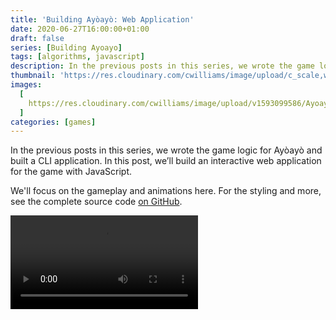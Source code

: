 ```yaml
---
title: 'Building Ayòayò: Web Application'
date: 2020-06-27T16:00:00+01:00
draft: false
series: [Building Ayoayo]
tags: [algorithms, javascript]
description: In the previous posts in this series, we wrote the game logic for Ayòayò and built a CLI application. In this post, we’ll build an interactive web application for the game with JavaScript.
thumbnail: 'https://res.cloudinary.com/cwilliams/image/upload/c_scale,w_300/v1593099586/Ayoayo_Web_App_Post_1.webp'
images:
  [
    https://res.cloudinary.com/cwilliams/image/upload/v1593099586/Ayoayo_Web_App_Post_1.webp,
  ]
categories: [games]
---
```


In the previous posts in this series, we wrote the game logic for Ayòayò and built a CLI application. In this post, we’ll build an interactive web application for the game with JavaScript.

We'll focus on the gameplay and animations here. For the styling and more, see the complete source code [on GitHub](https://github.com/chidiwilliams/ayoayo/tree/master/ayoayo-web).

<Video title="Demo of Ayòayò web app" src="https://res.cloudinary.com/cwilliams/video/upload/v1593098658/Video_MP4_796x400.mp4" />

## Setting the stage

We'll begin by creating the HTML elements for the game's entities.

The game board has two rows, each with six pits. At the start of the game, each pit holds four seeds. We'll represent these with the following ([Emmet-abbreviated](https://docs.emmet.io/cheat-sheet/)) HTML elements:

```text
.board>.row*2>.pit*6>.seed*4
```

We'll also create elements to store each player's captured seeds and show the player's name.

Next, we'll create two "hands". The first hand will sow the seeds, moving them from one pit to another. The other will capture the seeds and move them from a pit to a player's store.

We'll discuss how the sowing and capturing actions work later. For now, these hands are simple transparent, absolutely-positioned `<div>`s.

```html
<div class="hand sowing"></div>
<div class="hand capturing"></div>
```

Lastly, we'll add a button for starting a new game.

```html
<button class="new-game">New Game</button>
```

## Game interactions

In the CLI application we built in the previous post, the console printed out the updated state of the game after each turn.

In this web application, however, displaying only the final game states is inadequate. We also want to show the _micro-events_ that happen during the turn: picking up seeds, moving, sowing, capturing.

There are multiple ways we can implement this behaviour, but for this app, we'll use an event-driven approach. The `Ayoayo` game object will emit Node.js events when actions happen, and the client---the web app, in this case---will listen for and act on them.

We'll extend `Ayoayo` to inherit from `events.EventEmitter` and then define a few event types.

```js
const util = require('util');
const events = require('events');

function Ayoayo() {
  /* ... */
}

Ayoayo.events = {
  PICKUP_SEEDS: 'pickup_seeds',
  MOVE_TO: 'move_to',
  DROP_SEED: 'drop_seed',
  SWITCH_TURN: 'switch_turn',
  CAPTURE: 'capture',
  GAME_OVER: 'game_over',
};

util.inherits(Ayoayo, events.EventEmitter);
```

Then, we'll add different `this.emit()` calls to the parts of the `Ayoayo` code where these events happen. For example, when a player drops a seed in a cell, we'll emit the `DROP_SEED` event and provide the pit's row and column indexes as arguments.

```js
this.emit(Ayoayo.events.DROP_SEED, row, column);
```

## Events on the Web

Now, we have a way to get notified when the game events happen. We can return to writing the web app.

When the user clicks the "New Game" button, we'll create a new instance of `Ayoayo` and add event listeners to it. When they click a pit, we'll call the `play()` function with the cell's index.

```js
let game;

const newGameButton = document.querySelector('button.new-game');
const pits = document.querySelectorAll('.side .pit');

newGameButton.addEventListener('click', onClickNewGame);
pits.forEach((pit) => {
  pit.addEventListener('click', onClickPit);
});

function onClickNewGame() {
  game = new Ayoayo();
  game.on(Ayoayo.events.PICKUP_SEEDS, onPickupSeeds);
  game.on(Ayoayo.events.MOVE_TO, onMoveTo);
  game.on(Ayoayo.events.DROP_SEED, onDropSeed);
  game.on(Ayoayo.events.SWITCH_TURN, onSwitchTurn);
  game.on(Ayoayo.events.CAPTURE, onCapture);
  game.on(Ayoayo.events.GAME_OVER, onGameOver);
}

function onClickPit(evt) {
  // Pits have class names numbered like "pit-1", "pit-2", "pit-3".
  // So, className[4] will return the pit's column index.
  // E.g. "pit-2"[4] => "2"
  const startIndexOfCellIndex = 4;
  const cellIndex = evt.currentTarget.classList
    .toString()
    .split(' ')
    .find((className) => className.includes('pit-'))[startIndexOfCellIndex];
  game.play(cellIndex - 1);
}
```

### Handling the events

When we receive events from the `Ayoayo` instance, we'll push them onto a queue. This way, we can execute the events in the same order we received them.

We'll update the event listener callbacks to enqueue received events.

```js
let eventQueue = [];

const onPickupSeeds = onGameEvent(Ayoayo.events.PICKUP_SEEDS);
const onMoveTo = onGameEvent(Ayoayo.events.MOVE_TO);
const onDropSeed = onGameEvent(Ayoayo.events.DROP_SEED);
const onSwitchTurn = onGameEvent(Ayoayo.events.SWITCH_TURN);
const onCapture = onGameEvent(Ayoayo.events.CAPTURE);
const onGameOver = onGameEvent(Ayoayo.events.GAME_OVER);

// Returns a new game event listener function
function onGameEvent(type) {
  return function (...args) {
    eventQueue.push({ type, args });
  };
}
```

Each `eventQueue` element will contain the event's type and arguments.

On each animation frame, we'll dequeue the next event and execute it.

```js
let eventQueue = [],
  currentEvent;

const EVENT_DURATION = 200; // milliseconds

requestAnimationFrame(handleEventQueue);

function handleEventQueue(time) {
  // Restart till there's an event to execute
  if (eventQueue.length == 0) {
    requestAnimationFrame(handleEventQueue);
    return;
  }

  // Dequeue the next event and mark its start time
  if (!currentEvent) {
    currentEvent = eventQueue.shift();
    currentEvent.start = time;
  }

  // Calculate what fraction of the total event duration has passed at this point
  const fractionDone = (time - currentEvent.start) / EVENT_DURATION;

  // End the current animation/event if completed
  if (fractionDone >= 1) {
    currentEvent = null;
    requestAnimationFrame(handleEventQueue);
    return;
  }

  // Handle the current event
  const handler = eventTypeToHandler[currentEvent.type];
  handler(currentEvent, fractionDone);

  requestAnimationFrame(handleEventQueue);
}
```

`eventTypeToHandler` is a map of event types to their respective handler functions. Each handler function expects the event object and the fractional animation progress as its arguments.

```js
const eventTypeToHandler = {
  [Ayoayo.events.PICKUP_SEEDS]: handlePickupSeedsEvent,
  [Ayoayo.events.MOVE_TO]: handleMoveToEvent,
  [Ayoayo.events.DROP_SEED]: handleDropSeedEvent,
  [Ayoayo.events.SWITCH_TURN]: handleSwitchTurnEvent,
  [Ayoayo.events.CAPTURE]: handleCaptureEvent,
  [Ayoayo.events.GAME_OVER]: handleGameOverEvent,
};
```

We'll now discuss what the handler functions do.

### handlePickupSeedsEvent

Each game turn begins with a player picking up seeds from a pit. We'll transfer the `.seed` children in the selected pit's element to the sowing hand.

```js
const sowingHand = document.querySelector('.hand.sowing');

function handlePickupSeedsEvent(event, fractionDone) {
  // Run only once
  if (fractionDone == 0) {
    const [row, column] = event.args;

    // Set the position of the sowing hand to the pickup point
    const [handX, handY] = getPitPosition(row, column);
    sowingHand.style.left = `${handX}px`;
    sowingHand.style.top = `${handY}px`;

    // Transfer the seeds from the pit to the sowing hand
    const pit = getPitAtPosition(row, column);
    const seeds = pit.querySelectorAll(`.seed`);
    seeds.forEach((seed) => {
      pit.removeChild(seed);
      sowingHand.appendChild(seed);
    });
  }
}

// Returns the [x, y] coordinates (in pixels, relative
// to the board) of the pit at the given row and column
function getPitPosition(row, column) {
  const pit = getPitAtPosition(row, column);
  const pitRect = pit.getBoundingClientRect();
  const boardRect = board.getBoundingClientRect();
  return [pitRect.x - boardRect.x, pitRect.y - boardRect.y];
}

// Returns the pit element at the given row and column
function getPitAtPosition(row, column) {
  return document.querySelector(`.side-${row + 1} .pit-${column + 1}`);
}
```

### handleMoveToEvent

The `MOVE_TO` event handler translates the sowing hand from one pit to the next.

We'll calculate the coordinates of the sowing hand as a fraction along the distance between the two pits. At `fractionDone == 0`, the sowing hand will be at the first pit. At `fractionDone == 1`, it will be at the next one.

```js
function handleMoveToEvent(event, fractionDone) {
  const [[initialRow, initialColumn], [nextRow, nextColumn]] = event.args;

  const [initialPitX, initialPitY] = getPitPosition(initialRow, initialColumn);
  const [nextPitX, nextPitY] = getPitPosition(nextRow, nextColumn);

  const currentHandX = initialPitX + fractionDone * (nextPitX - initialPitX);
  const currentHandY = initialPitY + fractionDone * (nextPitY - initialPitY);
  sowingHand.style.left = `${currentHandX}px`;
  sowingHand.style.top = `${currentHandY}px`;
}
```

### handleDropSeedEvent

Next, we'll handle the `DROP_SEED` event by removing a seed from the sowing hand and appending it to the receiving pit.

```js
function handleDropSeedEvent(event, fractionDone) {
  if (fractionDone == 0) {
    const seedInHand = sowingHand.querySelector('.seed');
    sowingHand.removeChild(seedInHand);

    const [row, column] = event.args;
    const pit = getPitAtPosition(row, column);
    pit.appendChild(seedInHand);
  }
}
```

### handleSwitchTurnEvent

At the end of each turn, we'll display a badge to show the user who should play next.

```js
// HTML: Each .player has a <span class="turn-badge">Your turn!</span>.

const turnBadges = document.querySelectorAll('.turn-badge');

function handleSwitchTurnEvent(event, fractionDone) {
  if (fractionDone == 0) {
    const [nextPlayer] = event.args;
    const otherPlayer = Ayoayo.togglePlayer(nextPlayer);
    turnBadges.item(nextPlayer).style.display = 'inline-block';
    turnBadges.item(otherPlayer).style.display = 'none';
  }
}
```

### handleCaptureEvent

For the `CAPTURE` event, we'll first transfer the seeds from the captured pit to the capturing hand. Then, we'll move the capturing hand to the player's store.

```js
const capturingHand = document.querySelector('.hand.capturing');

function handleCaptureEvent(event, fractionDone) {
  const [row, column, capturingPlayer] = event.args;

  const pit = getPitAtPosition(row, column);
  const seedsInPit = pit.querySelectorAll('.seed');
  seedsInPit.forEach((seed) => {
    pit.removeChild(seed);
    capturingHand.appendChild(seed);
  });

  const [pitX, pitY] = getPitPosition(row, column);
  const [captureStoreX, captureStoreY] = getCaptureStorePosition(capturingPlayer);
  const currentHandX = pitX + fractionDone * (captureStoreX - pitX);
  const currentHandY = pitY + fractionDone * (captureStoreY - pitY);
  capturingHand.style.left = `${currentHandX}px`;
  capturingHand.style.top = `${currentHandY}px`;
}

// Returns the coordinates of the player's capture store
function getCaptureStorePosition(row, column) {}
```

### handleGameOverEvent

Finally, at the end of the game, we'll tell the user which player won the game.

```js
function handleGameOverEvent(event, fractionDone) {
  if (fractionDone == 0) {
    const [winner] = event.args;

    if (winner == -1) {
      winnerBadges.forEach((badge) => {
        badge.textContent = 'Draw!';
      });
      return;
    }

    const badge = winnerBadges.item(winner);
    badge.textContent = 'Winner!';
  }
}
```

That's all we need for the web application. Have a go at [the game](https://chidiwilliams.github.io/ayoayo).

In the next---and final---post in this series, we'll build an unbeatable AI player.

The complete project for the Ayòayò series is available [on GitHub](https://github.com/chidiwilliams/ayoayo/).
